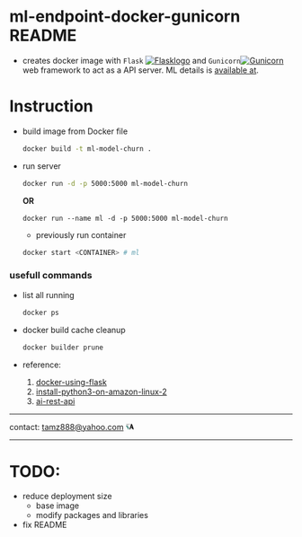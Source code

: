 # ml-endpoint-docker-gunicorn README

- creates docker image with `Flask` [<img src= "https://upload.wikimedia.org/wikipedia/commons/thumb/3/3c/Flask_logo.svg/120px-Flask_logo.svg.png" alt="Flasklogo" height="5%" width="5%" title="Flask">](https://github.com/pallets/flask) and `Gunicorn`[<img src="https://upload.wikimedia.org/wikipedia/commons/thumb/0/00/Gunicorn_logo_2010.svg/120px-Gunicorn_logo_2010.svg.png" alt="Gunicorn" height="5%" width="5%" title="Flask">](https://github.com/benoitc/gunicorn) web framework to act as a API server. ML details is [available at](https://github.com/tamjid-ahsan/capstone_customer_churn).


# Instruction

- build image from Docker file

    ``` bash
    docker build -t ml-model-churn .
    ```

- run server

    ``` bash
    docker run -d -p 5000:5000 ml-model-churn
    ```

    <b>OR</b>

    ```
    docker run --name ml -d -p 5000:5000 ml-model-churn
    ```

    - previously run container

    ```bash
    docker start <CONTAINER> # ml
    ```
### usefull commands

- list all running

    ``` bash
    docker ps
    ```

- docker build cache cleanup

    ```bash
    docker builder prune
    ```

- reference:

    1. [docker-using-flask](https://medium.com/swlh/machine-learning-model-deployment-in-docker-using-flask-d77f6cb551d6)
    2. [install-python3-on-amazon-linux-2](https://devopsmania.com/how-to-install-python3-on-amazon-linux-2/)
    3. [ai-rest-api](https://medium.com/dataswati-garage/create-a-robust-ai-rest-api-71a8050ce314)

___
contact: <a href="mailto:tamz888@yahoo.com">tamz888@yahoo.com</a> [<img src="data\TAlogo1.png" alt="TA" height="3%" width="3%">](http://linkedin.com/in/tamjidahsan/)
___

# TODO:

- reduce deployment size
    - base image
    - modify packages and libraries
- fix README